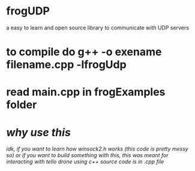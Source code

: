 # frogUDP
 a easy to learn and open source library to communicate with UDP servers

# to compile do g++ -o exename filename.cpp -lfrogUdp

# read main.cpp in frogExamples folder

# *why use this*
*idk, if you want to learn how winsock2.h works (this code is pretty messy so) or if you want to build something with this, this was meant for interacting with tello drone using c++
source code is in .cpp file*
